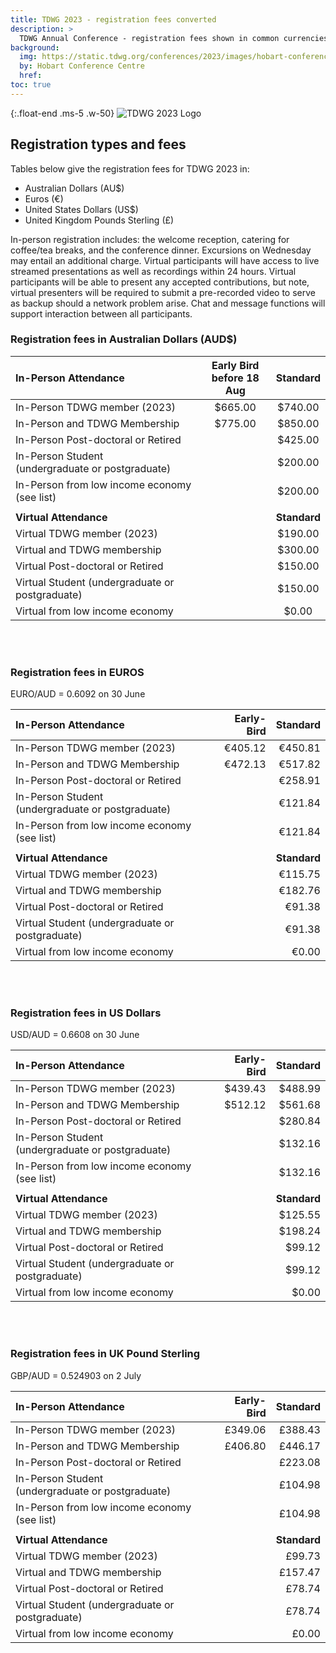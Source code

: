 ```yaml
---
title: TDWG 2023 - registration fees converted
description: >
  TDWG Annual Conference - registration fees shown in common currencies
background:
  img: https://static.tdwg.org/conferences/2023/images/hobart-conference-centre.jpg
  by: Hobart Conference Centre
  href:
toc: true
---
```


{:.float-end .ms-5 .w-50}
![TDWG 2023 Logo](https://static.tdwg.org/conferences/2023/images/tdwg2023-logo-gradient-cropped-tight-400.jpg)

## Registration types and fees

Tables below give the registration fees for TDWG 2023 in:  
- Australian Dollars (AU$)
- Euros (&euro;)
- United States Dollars (US$)
- United Kingdom Pounds Sterling (&pound;)

In-person registration includes:  the welcome reception, catering for coffee/tea breaks, and the conference dinner.  Excursions on Wednesday may entail an additional charge. Virtual participants will have access to live streamed presentations as well as recordings within 24 hours. Virtual participants will be able to present any accepted contributions, but note, virtual presenters will be required to submit a pre-recorded video to serve as backup should a network problem arise.  Chat and message functions will support interaction between all participants.   


### Registration fees in Australian Dollars (AUD$)

In-Person Attendance  | Early Bird <br />before 18 Aug | Standard
| :--- | :---: | :---: |
In-Person TDWG member (2023)   	| $665.00 | $740.00
In-Person and TDWG Membership       	| $775.00 | $850.00
In-Person Post-doctoral or Retired	|       	| $425.00
In-Person Student <br />(undergraduate or postgraduate) 	| 	| $200.00
In-Person from low income economy (see list)	| 	| $200.00
  |  |  
**Virtual Attendance** |   | **Standard**
Virtual TDWG member (2023)	| 	| $190.00
Virtual and TDWG membership	| 	| $300.00
Virtual Post-doctoral or Retired	| 	| $150.00
Virtual Student (undergraduate or postgraduate)	| 	| $150.00
Virtual from low income economy	| 	| $0.00
<br /> &nbsp;

### Registration fees in EUROS

EURO/AUD = 0.6092 on 30 June

In-Person Attendance  |  Early-Bird  |  Standard
| :--- | ---: | ---: |
In-Person TDWG member (2023)  |  €405.12  |  €450.81
In-Person and TDWG Membership  |  €472.13  |  €517.82
In-Person Post-doctoral or Retired  |    |  €258.91
In-Person Student <br />(undergraduate or postgraduate)  |    |  €121.84
In-Person from low income economy (see list)  |    |  €121.84
  |  |  
**Virtual Attendance**  |    |  **Standard**
Virtual TDWG member (2023)  |    |  €115.75
Virtual and TDWG membership  |    |  €182.76
Virtual Post-doctoral or Retired  |    |  €91.38
Virtual Student (undergraduate or postgraduate)  |    |  €91.38
Virtual from low income economy  |    |  €0.00
<br /> &nbsp;

### Registration fees in US Dollars

USD/AUD = 0.6608 on 30 June

In-Person Attendance  |  Early-Bird  |  Standard
| :--- | ---: | ---: |
In-Person TDWG member (2023)  |  $439.43  |  $488.99
In-Person and TDWG Membership  |  $512.12  |  $561.68
In-Person Post-doctoral or Retired  |    |  $280.84
In-Person Student <br />(undergraduate or postgraduate)  |    |  $132.16
In-Person from low income economy (see list)  |    |  $132.16
  |  | 
**Virtual Attendance**  |    |  **Standard**
Virtual TDWG member (2023)  |    |  $125.55
Virtual and TDWG membership  |    |  $198.24
Virtual Post-doctoral or Retired  |    |  $99.12
Virtual Student (undergraduate or postgraduate)  |    |  $99.12
Virtual from low income economy  |    |  $0.00
<br /> &nbsp;

### Registration fees in UK Pound Sterling

GBP/AUD = 0.524903 on 2 July

In-Person Attendance  |  Early-Bird  |  Standard
| :--- | ---: | ---: |
In-Person TDWG member (2023)  |  £349.06  |  £388.43
In-Person and TDWG Membership  |  £406.80  |  £446.17
In-Person Post-doctoral or Retired  |    |  £223.08
In-Person Student <br />(undergraduate or postgraduate)  |    |  £104.98
In-Person from low income economy (see list)  |    |  £104.98
  |   |  
**Virtual Attendance**  |    |  **Standard**
Virtual TDWG member (2023)  |    |  £99.73
Virtual and TDWG membership  |    |  £157.47
Virtual Post-doctoral or Retired  |    |  £78.74
Virtual Student (undergraduate or postgraduate)  |    |  £78.74
Virtual from low income economy  |    |  £0.00
<br /> &nbsp;

